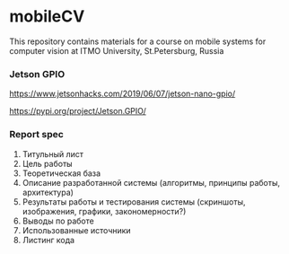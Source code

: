 # mobileCV
This repository contains materials for a course on mobile systems for computer vision at ITMO University, St.Petersburg, Russia

### Jetson GPIO

https://www.jetsonhacks.com/2019/06/07/jetson-nano-gpio/

https://pypi.org/project/Jetson.GPIO/

### Report spec  
1. Титульный лист  
1. Цель работы  
1. Теоретическая база   
1. Описание разработанной системы (алгоритмы, принципы работы, архитектура)  
1. Результаты работы и тестирования системы (скриншоты, изображения, графики, закономерности?)  
1. Выводы по работе  
1. Использованные источники  
1. Листинг кода
